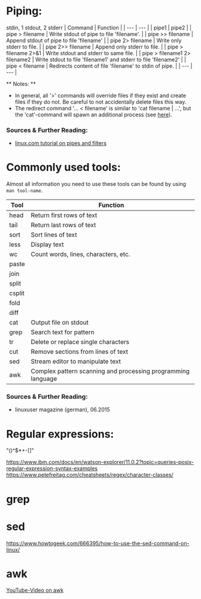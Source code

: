 # Piping:
stdin, 1 stdout, 2 stderr
| Command               | Function      |
| ---                   | ---           |
| pipe1 \| pipe2         | 
| pipe > filename       | Write stdout of pipe to file 'filename'. |
| pipe >> filename      | Append stdout of pipe to file 'filename' |
| pipe 2> filename      | Write only stderr to file. |
| pipe 2>> filename     | Append only stderr to file. |
| pipe > filename 2>&1  | Write stdout and stderr to same file. |
| pipe > filename1 2> filename2 | Write stdout to file 'filename1' and stderr to file 'filename2' |
| pipe < filename       | Redirects content of file 'filename' to stdin of pipe. |
| ---                   | --- |

** Notes: **  
- In general, all '>' commands will override files if they exist and create files if they do not. Be careful to not accidentally delete files this way.
- The redirect command '... < filename' is similar to 'cat filename | ...', but the 'cat'-command will spawn an additional process (see [here](https://unix.stackexchange.com/questions/466463/cat-and-pipe-vs-redirection)).

### Sources \& Further Reading:
- [linux.com tutorial on pipes and filters](https://www.linux.com/news/pipes-and-filters/)



# Commonly used tools:

Almost all information you need to use these tools can be found by using ```man tool-name```.

| Tool  | Function |
| ---   | --- |
| head  | Return first rows of text |
| tail  | Return last rows of text |
| sort  | Sort lines of text |
| less  | Display text |
| wc    | Count words, lines, characters, etc. |
| paste | |
| join  | |
| split | |
| csplit| |
| fold  | |
| diff  | |
| cat   | Output file on stdout | 
| grep  | Search text for pattern |
| tr    | Delete or replace single characters |
| cut   | Remove sections from lines of text |
| sed   | Stream editor to manipulate text |
| awk   | Complex pattern scanning and processing programming language |

### Sources \& Further Reading:
- linuxuser magazine (german), 06.2015
# Regular expressions:
"()^$*+-[]"

https://www.ibm.com/docs/en/watson-explorer/11.0.2?topic=queries-posix-regular-expression-syntax-examples
https://www.petefreitag.com/cheatsheets/regex/character-classes/

# grep

# sed
https://www.howtogeek.com/666395/how-to-use-the-sed-command-on-linux/
# awk

[YouTube-Video on awk](https://www.youtube.com/watch?v=9YOZmI-zWok)


